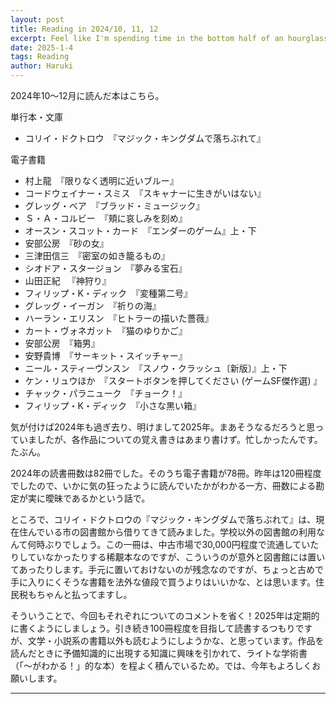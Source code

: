 ```yaml
---
layout: post
title: Reading in 2024/10, 11, 12
excerpt: Feel like I'm spending time in the bottom half of an hourglass.
date: 2025-1-4
tags: Reading
author: Haruki
---
```


2024年10～12月に読んだ本はこちら。

単行本・文庫

* コリイ・ドクトロウ　『マジック・キングダムで落ちぶれて』

電子書籍

* 村上龍　『限りなく透明に近いブルー』
* コードウェイナー・スミス　『スキャナーに生きがいはない』
* グレッグ・ベア　『ブラッド・ミュージック』
* Ｓ・Ａ・コルビー　『頬に哀しみを刻め』
* オースン・スコット・カード　『エンダーのゲーム』上・下
* 安部公房　『砂の女』
* 三津田信三　『密室の如き籠るもの』
* シオドア・スタージョン　『夢みる宝石』
* 山田正紀 　『神狩り』
* フィリップ・K・ディック　『変種第二号』
* グレッグ・イーガン　『祈りの海』
* ハーラン・エリスン　『ヒトラーの描いた薔薇』
* カート・ヴォネガット　『猫のゆりかご』
* 安部公房　『箱男』
* 安野貴博　『サーキット・スイッチャー』
* ニール・スティーヴンスン　『スノウ・クラッシュ〔新版〕』上・下
* ケン・リュウほか　『スタートボタンを押してください (ゲームSF傑作選) 』
* チャック・パラニューク　『チョーク！』
* フィリップ・K・ディック　『小さな黒い箱』

気が付けば2024年も過ぎ去り、明けまして2025年。まあそうなるだろうと思っていましたが、各作品についての覚え書きはあまり書けず。忙しかったんです。たぶん。

2024年の読書冊数は82冊でした。そのうち電子書籍が78冊。昨年は120冊程度でしたので、いかに気の狂ったように読んでいたかがわかる一方、冊数による勘定が実に曖昧であるかという話で。

ところで、コリイ・ドクトロウの『マジック・キングダムで落ちぶれて』は、現在住んでいる市の図書館から借りてきて読みました。学校以外の図書館の利用なんて何時ぶりでしょう。この一冊は、中古市場で30,000円程度で流通していたりしていなかったりする稀覯本なのですが、こういうのが意外と図書館には置いてあったりします。手元に置いておけないのが残念なのですが、ちょっと古めで手に入りにくそうな書籍を法外な値段で買うよりはいいかな、とは思います。住民税もちゃんと払ってますし。

そういうことで、今回もそれぞれについてのコメントを省く！2025年は定期的に書くようにしましょう。引き続き100冊程度を目指して読書するつもりですが、文学・小説系の書籍以外も読むようにしようかな、と思っています。作品を読んだときに予備知識的に出現する知識に興味を引かれて、ライトな学術書（「～がわかる！」的な本）を程よく積んでいるため。では、今年もよろしくお願いします。


-----
